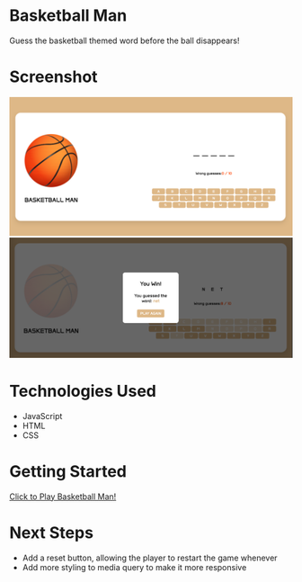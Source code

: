 # Basketball Man

Guess the basketball themed word before the ball disappears! 
<!-- A description of your game. Background info of the game is a nice touch. -->

# Screenshot

<img src="/Game Screenshot.png">

<img src="/Game Results Screenshot.png">

# Technologies Used

- JavaScript
- HTML
- CSS

# Getting Started

[Click to Play Basketball Man!](<link href='https://isaiahmill14.github.io/Basketball-Man/'>)

# Next Steps

- Add a reset button, allowing the player to restart the game whenever
- Add more styling to media query to make it more responsive 
